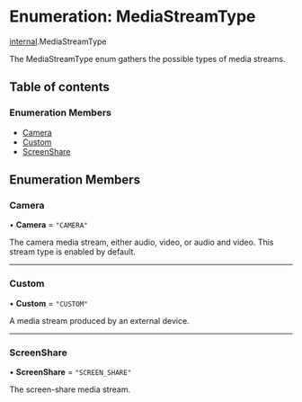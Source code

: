 # Enumeration: MediaStreamType

[internal](../modules/internal.md).MediaStreamType

The MediaStreamType enum gathers the possible types of media streams.

## Table of contents

### Enumeration Members

- [Camera](internal.MediaStreamType.md#camera)
- [Custom](internal.MediaStreamType.md#custom)
- [ScreenShare](internal.MediaStreamType.md#screenshare)

## Enumeration Members

### Camera

• **Camera** = ``"CAMERA"``

The camera media stream, either audio, video, or audio and video. This stream type is enabled by default.

___

### Custom

• **Custom** = ``"CUSTOM"``

A media stream produced by an external device.

___

### ScreenShare

• **ScreenShare** = ``"SCREEN_SHARE"``

The screen-share media stream.
